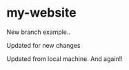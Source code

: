 # my-website

New branch example..

Updated for new changes

Updated from local machine. And again!!
